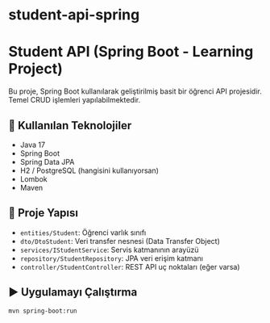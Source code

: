 # student-api-spring
# Student API (Spring Boot - Learning Project)

Bu proje, Spring Boot kullanılarak geliştirilmiş basit bir öğrenci API projesidir. Temel CRUD işlemleri yapılabilmektedir.

## 🔧 Kullanılan Teknolojiler

- Java 17
- Spring Boot
- Spring Data JPA
- H2 / PostgreSQL (hangisini kullanıyorsan)
- Lombok
- Maven

## 📁 Proje Yapısı

- `entities/Student`: Öğrenci varlık sınıfı
- `dto/DtoStudent`: Veri transfer nesnesi (Data Transfer Object)
- `services/IStudentService`: Servis katmanının arayüzü
- `repository/StudentRepository`: JPA veri erişim katmanı
- `controller/StudentController`: REST API uç noktaları (eğer varsa)

## ▶️ Uygulamayı Çalıştırma

```bash
mvn spring-boot:run
